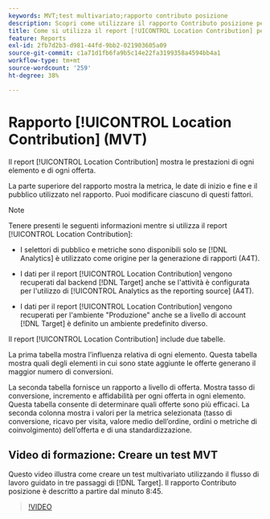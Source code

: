 ```yaml
---
keywords: MVT;test multivariato;rapporto contributo posizione
description: Scopri come utilizzare il rapporto Contributo posizione per le attività Adobe [!DNL Target] [!UICONTROL Experience Targeting] che mostrano le prestazioni di ogni elemento e di ogni offerta.
title: Come si utilizza il report [!UICONTROL Location Contribution] per le attività [!UICONTROL Multivariate Test]?
feature: Reports
exl-id: 2fb7d2b3-d981-44fd-9bb2-021903605a09
source-git-commit: c1a71d1fb6fa9b5c14e22fa3199358a4594bb4a1
workflow-type: tm+mt
source-wordcount: '259'
ht-degree: 38%

---
```


# Rapporto [!UICONTROL Location Contribution] (MVT)

Il report [!UICONTROL Location Contribution] mostra le prestazioni di ogni elemento e di ogni offerta.

La parte superiore del rapporto mostra la metrica, le date di inizio e fine e il pubblico utilizzato nel rapporto. Puoi modificare ciascuno di questi fattori.

>[!NOTE]
>
>Tenere presenti le seguenti informazioni mentre si utilizza il report [!UICONTROL Location Contribution]:
>
>* I selettori di pubblico e metriche sono disponibili solo se [!DNL Analytics] è utilizzato come origine per la generazione di rapporti (A4T).
>
>* I dati per il report [!UICONTROL Location Contribution] vengono recuperati dal backend [!DNL Target] anche se l&#39;attività è configurata per l&#39;utilizzo di [!UICONTROL Analytics as the reporting source] (A4T).
>
>* I dati per il report [!UICONTROL Location Contribution] vengono recuperati per l&#39;ambiente &quot;Produzione&quot; anche se a livello di account [!DNL Target] è definito un ambiente predefinito diverso.

Il report [!UICONTROL Location Contribution] include due tabelle.

La prima tabella mostra l’influenza relativa di ogni elemento. Questa tabella mostra quali degli elementi in cui sono state aggiunte le offerte generano il maggior numero di conversioni.

La seconda tabella fornisce un rapporto a livello di offerta. Mostra tasso di conversione, incremento e affidabilità per ogni offerta in ogni elemento. Questa tabella consente di determinare quali offerte sono più efficaci. La seconda colonna mostra i valori per la metrica selezionata (tasso di conversione, ricavo per visita, valore medio dell’ordine, ordini o metriche di coinvolgimento) dell’offerta e di una standardizzazione.

## Video di formazione: Creare un test MVT

Questo video illustra come creare un test multivariato utilizzando il flusso di lavoro guidato in tre passaggi di [!DNL Target]. Il rapporto Contributo posizione è descritto a partire dal minuto 8:45.

>[!VIDEO](https://video.tv.adobe.com/v/36329?captions=ita)
